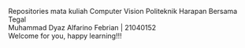 Repositories mata kuliah Computer Vision Politeknik Harapan Bersama Tegal </br>
Muhammad Dyaz Alfarino Febrian | 21040152 </br>
Welcome for you, happy learning!!!
